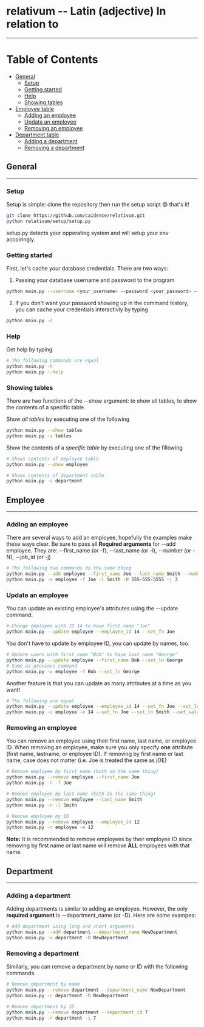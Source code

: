 # relativum -- Latin (adjective) In relation to
------------------------------------------------
# Table of Contents
- [General](#general)
  * [Setup](#setup)
  * [Getting started](#getting-started)
  * [Help](#help)
  * [Showing tables](#showing-tables)
- [Employee table](#employee)
  * [Adding an employee](#adding-an-employee)
  * [Update an employee](#update-an-employee)
  * [Removing an employee](#removing-an-employee)
- [Department table](#department)
  * [Adding a department](#adding-a-department)
  * [Removing a department](#removing-a-department)

## General
----------------------------------

### Setup
Setup is simple: clone the repository then run the setup script :smile: that's it!
```bash
git clone https://github.com/caidence/relativum.git
python relativum/setup/setup.py
```

setup.py detects your opperating system and will setup your env accoiringly.

### Getting started

First, let's cache your database credentials. There are two ways:

1. Passing your database username and password to the program
```bash
python main.py --username <your_username> --password <your_password> --cache
```

2. If you don't want your password showing up in the command history, you can cache your credentials interactivly by typing
```bash
python main.py -c
```

### Help
Get help by typing
```bash
# The following commands are equal
python main.py -h
python main.py --help
```

### Showing tables

There are two functions of the --show argument: to show all tables, to show the contents of a specific table.

Show *all tables* by executing one of the following
```bash
python main.py --show tables
python main.py -s tables
```

Show the contents of a *specific table* by executing one of the fillowing
```bash
# Shows contents of employee table
python main.py --show employee

# Shows contents of department table
python main.py -s department
```

## Employee
------------------------------------

### Adding an employee

There are several ways to add an employee, hopefully the examples make these ways clear. Be sure to pass all
**Required arguments** for --add employee. They are: --first_name (or -f), --last_name (or -l), --number (or -N), --job_id (or -j)

```bash
# The following two commands do the same thing
python main.py --add employee --first_name Joe --last_name Smith --number 555-555-5555 --job_id 3
python main.py -a employee -f Joe -l Smith -N 555-555-5555 -j 3
```

### Update an employee

You can update an existing employee's attributes using the --update command.
```bash
# Change employee with ID 14 to have first name "Joe"
python main.py --update employee --employee_id 14 --set_fn Joe
```

You don't have to update by employee ID, you can update by names, too.
```bash
# Update users with first name "Bob" to have last name "George"
python main.py --update employee --first_name Bob --set_ln George
# Same as previous command
python main.py -u employee -f Bob --set_ln George
```

Another feature is that you can update as many attributes at a time as you want!
```bash
# The following are equal
python main.py --update employee --employee_id 14 --set_fn Joe --set_ln Smith --set_salary 50000.00
python main.py -u employee -e 14 --set_fn Joe --set_ln Smith --set_salary 50000.00
```

### Removing an employee

You can remove an employee using their first name, last name, or employee ID. When removing an employee, make sure you only specify **one** attribute (first name, lastname, or enployee ID). If removing by first name or last name, case does not matter (i.e. Joe is treated the same as jOE)
```bash
# Remove employee by first name (both do the same thing)
python main.py --remove employee --first_name Joe
python main.py -r -f Joe

# Remove employee by last name (both do the same thing)
python main.py --remove employee --last_name Smith
python main.py -r -l Smith

# Remove employee by ID
python main.py --remove employee --employee_id 12
python main.py -r employee -e 12
```
**Note:** It is recommended to remove employees by their employee ID since removing by first name or last name will remove **ALL** employees with that name.

## Department
----------------------------------------

### Adding a department

Adding departments is similar to adding an employee. However, the only **required argument** is --department_name (or -D). Here are some exampes:
```bash
# Add department using long and short arguments
python main.py --add department --department_name NewDepartment
python main.py -a department -D NewDepartment
```

### Removing a department

Similarly, you can remove a department by name or ID with the following commands.
```bash
# Remove department by name
python main.py --remove department --department_name NewDepartment
python main.py -r department -D NewDepartment

# Remove department by ID
python main.py --remove department --department_id 7
python main.py -r department -i 7
```
